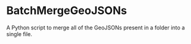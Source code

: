 # BatchMergeGeoJSONs
A Python script to merge all of the GeoJSONs present in a folder into a single file.
